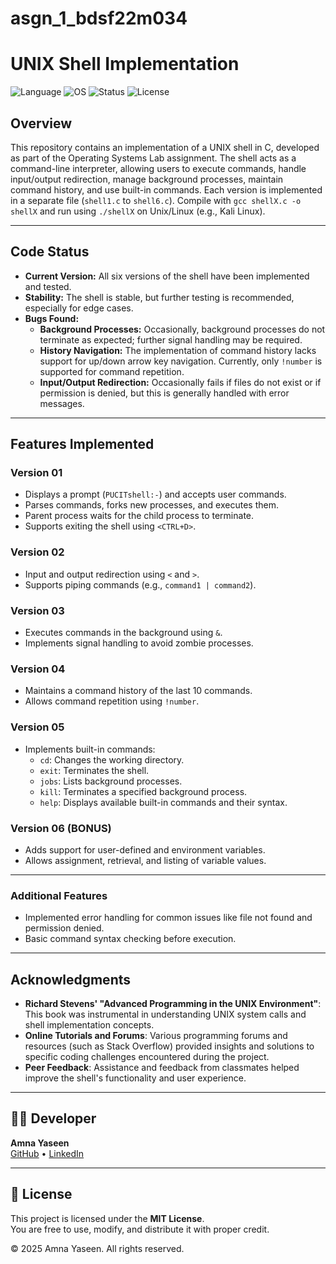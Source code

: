 # asgn_1_bdsf22m034

# UNIX Shell Implementation
![Language](https://img.shields.io/badge/language-C-blue.svg)
![OS](https://img.shields.io/badge/platform-UNIX/Linux-lightgrey)
![Status](https://img.shields.io/badge/version-v6-success)
![License](https://img.shields.io/badge/license-MIT-green)

## Overview

This repository contains an implementation of a UNIX shell in C, developed as part of the Operating Systems Lab assignment. The shell acts as a command-line interpreter, allowing users to execute commands, handle input/output redirection, manage background processes, maintain command history, and use built-in commands.
Each version is implemented in a separate file (`shell1.c` to `shell6.c`). Compile with `gcc shellX.c -o shellX` and run using `./shellX` on Unix/Linux (e.g., Kali Linux).

---

## Code Status

- **Current Version:** All six versions of the shell have been implemented and tested.
- **Stability:** The shell is stable, but further testing is recommended, especially for edge cases.
- **Bugs Found:** 
  - **Background Processes:** Occasionally, background processes do not terminate as expected; further signal handling may be required.
  - **History Navigation:** The implementation of command history lacks support for up/down arrow key navigation. Currently, only `!number` is supported for command repetition.
  - **Input/Output Redirection:** Occasionally fails if files do not exist or if permission is denied, but this is generally handled with error messages.

---

## Features Implemented

### Version 01
- Displays a prompt (`PUCITshell:-`) and accepts user commands.
- Parses commands, forks new processes, and executes them.
- Parent process waits for the child process to terminate.
- Supports exiting the shell using `<CTRL+D>`.

### Version 02
- Input and output redirection using `<` and `>`.
- Supports piping commands (e.g., `command1 | command2`).

### Version 03
- Executes commands in the background using `&`.
- Implements signal handling to avoid zombie processes.

### Version 04
- Maintains a command history of the last 10 commands.
- Allows command repetition using `!number`.

### Version 05
- Implements built-in commands:
  - `cd`: Changes the working directory.
  - `exit`: Terminates the shell.
  - `jobs`: Lists background processes.
  - `kill`: Terminates a specified background process.
  - `help`: Displays available built-in commands and their syntax.

### Version 06 (BONUS)
- Adds support for user-defined and environment variables.
- Allows assignment, retrieval, and listing of variable values.

---

### Additional Features
- Implemented error handling for common issues like file not found and permission denied.
- Basic command syntax checking before execution.

---

## Acknowledgments

- **Richard Stevens' "Advanced Programming in the UNIX Environment"**: This book was instrumental in understanding UNIX system calls and shell implementation concepts.
- **Online Tutorials and Forums**: Various programming forums and resources (such as Stack Overflow) provided insights and solutions to specific coding challenges encountered during the project.
- **Peer Feedback**: Assistance and feedback from classmates helped improve the shell's functionality and user experience.

---

## 👩‍💻 Developer

**Amna Yaseen**  
[GitHub](https://github.com/amnaayaseen) • [LinkedIn](https://www.linkedin.com/in/amnaa-yaseen)

---

## 📄 License

This project is licensed under the **MIT License**.  
You are free to use, modify, and distribute it with proper credit.

© 2025 Amna Yaseen. All rights reserved.
